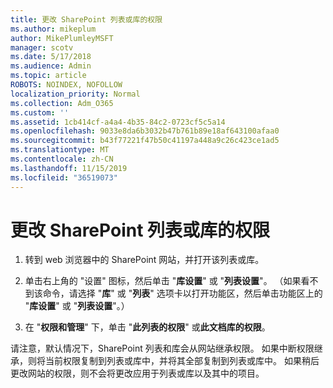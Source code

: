 ```yaml
---
title: 更改 SharePoint 列表或库的权限
ms.author: mikeplum
author: MikePlumleyMSFT
manager: scotv
ms.date: 5/17/2018
ms.audience: Admin
ms.topic: article
ROBOTS: NOINDEX, NOFOLLOW
localization_priority: Normal
ms.collection: Adm_O365
ms.custom: ''
ms.assetid: 1cb414cf-a4a4-4b35-84c2-0723cf5c5a14
ms.openlocfilehash: 9033e8da6b3032b47b761b89e18af643100afaa0
ms.sourcegitcommit: b43f77221f47b50c41197a448a9c26c423ce1ad5
ms.translationtype: MT
ms.contentlocale: zh-CN
ms.lasthandoff: 11/15/2019
ms.locfileid: "36519073"
---
```

# <a name="change-permissions-for-a-sharepoint-list-or-library"></a>更改 SharePoint 列表或库的权限

1. 转到 web 浏览器中的 SharePoint 网站，并打开该列表或库。
    
2. 单击右上角的 "设置" 图标，然后单击 "**库设置**" 或 "**列表设置**"。 （如果看不到该命令，请选择 "**库**" 或 "**列表**" 选项卡以打开功能区，然后单击功能区上的 "**库设置**" 或 "**列表设置**"。） 
    
3. 在 "**权限和管理**" 下，单击 "**此列表的权限**" 或**此文档库的权限**。
    
请注意，默认情况下，SharePoint 列表和库会从网站继承权限。 如果中断权限继承，则将当前权限复制到列表或库中，并将其全部复制到列表或库中。 如果稍后更改网站的权限，则不会将更改应用于列表或库以及其中的项目。
  

